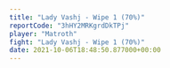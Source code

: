 ```yaml
---
title: "Lady Vashj - Wipe 1 (70%)"
reportCode: "3hHY2MRKgrdDkTPj"
player: "Matroth"
fight: "Lady Vashj - Wipe 1 (70%)"
date: 2021-10-06T18:48:50.877000+00:00
---
```

